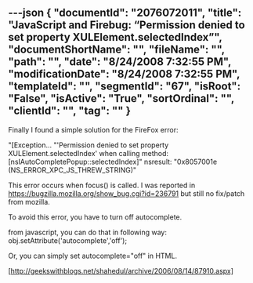 ---json
{
  "documentId": "2076072011",
  "title": "JavaScript and Firebug: “Permission denied to set property XULElement.selectedIndex”",
  "documentShortName": "",
  "fileName": "",
  "path": "",
  "date": "8/24/2008 7:32:55 PM",
  "modificationDate": "8/24/2008 7:32:55 PM",
  "templateId": "",
  "segmentId": "67",
  "isRoot": "False",
  "isActive": "True",
  "sortOrdinal": "",
  "clientId": "",
  "tag": ""
}
---

Finally I found a simple solution for the FireFox error:

&quot;[Exception... &quot;'Permission denied to set property XULElement.selectedIndex' when calling method: [nsIAutoCompletePopup::selectedIndex]&quot; nsresult: &quot;0x8057001e (NS_ERROR_XPC_JS_THREW_STRING)&quot;

This error occurs when focus() is called. I was reported in https://bugzilla.mozilla.org/show_bug.cgi?id=236791 but still no fix/patch from mozilla.

To avoid this error, you have to turn off autocomplete.

from javascript, you can do that in following way: obj.setAttribute('autocomplete','off');

Or, you can simply set autocomplete=&quot;off&quot; in HTML. 

[http://geekswithblogs.net/shahedul/archive/2006/08/14/87910.aspx]
